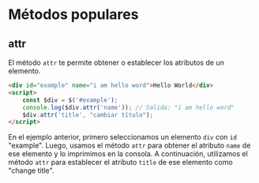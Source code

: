 # Métodos populares

## attr

El método `attr` te permite obtener o establecer los atributos de un elemento.

```html
<div id="example" name="i am hello word">Hello World</div>
<script>
    const $div = $('#example');
    console.log($div.attr('name')); // Salida: "i am hello word"
    $div.attr('title', "cambiar título");
</script>
```

En el ejemplo anterior, primero seleccionamos un elemento `div` con `id` "example". Luego, usamos el método `attr` para obtener el atributo `name` de ese elemento y lo imprimimos en la consola. A continuación, utilizamos el método `attr` para establecer el atributo `title` de ese elemento como "change title".